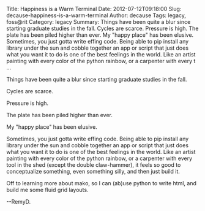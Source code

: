 Title: Happiness is a Warm Terminal
Date: 2012-07-12T09:18:00
Slug: decause-happiness-is-a-warm-terminal
Author: decause
Tags: legacy, foss@rit
Category: legacy
Summary: Things have been quite a blur since starting graduate studies in the fall.  Cycles are scarce.  Pressure is high.  The plate has been piled higher than ever.  My "happy place" has been elusive.  Sometimes, you just gotta write effing code. Being able to pip install any library under the sun and cobble together an app or script that just does what you want it to do is one of the best feelings in the world. Like an artist painting with every color of the python rainbow, or a carpenter with every t ... 

Things have been quite a blur since starting graduate studies in the fall.

Cycles are scarce.

Pressure is high.

The plate has been piled higher than ever.

My "happy place" has been elusive.

Sometimes, you just gotta write effing code. Being able to pip install any
library under the sun and cobble together an app or script that just does what
you want it to do is one of the best feelings in the world. Like an artist
painting with every color of the python rainbow, or a carpenter with every
tool in the shed (except the double claw-hammer), it feels so good to
conceptualize something, even something silly, and then just build it.

Off to learning more about mako, so I can (ab)use python to write html, and
build me some fluid grid layouts.

--RemyD.


